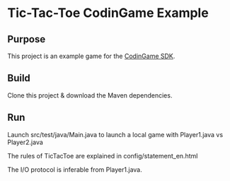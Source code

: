 # Tic-Tac-Toe CodinGame Example

## Purpose

This project is an example game for the [CodinGame SDK](https://www.codingame.com/playgrounds/25775).

## Build

Clone this project & download the Maven dependencies.

## Run

Launch src/test/java/Main.java to launch a local game with Player1.java vs Player2.java

The rules of TicTacToe are explained in config/statement_en.html

The I/O protocol is inferable from Player1.java.
